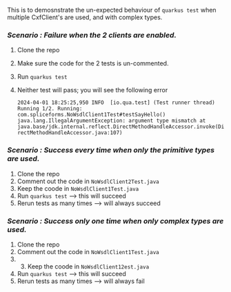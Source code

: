 This is to demosnstrate the un-expected behaviour of `quarkus test` when multiple CxfClient's are used, and with complex types.

### _Scenario : Failure when the 2 clients are enabled._
  1. Clone the repo
  2. Make sure the code for the 2 tests is un-commented.
  3. Run `quarkus test`
  4. Neither test will pass; you will see the following error

		`
		2024-04-01 18:25:25,950 INFO  [io.qua.test] (Test runner thread) Running 1/2. Running: com.spliceforms.NoWsdlClient1Test#testSayHello()
		java.lang.IllegalArgumentException: argument type mismatch
			at java.base/jdk.internal.reflect.DirectMethodHandleAccessor.invoke(DirectMethodHandleAccessor.java:107)
		`

### _Scenario : Success every time when only the primitive types are used._
  1. Clone the repo
  2. Comment out the code in `NoWsdlClient2Test.java`
  3. Keep the coode in `NoWsdlClient1Test.java`
  4. Run `quarkus test` --> this will succeed
  5. Rerun tests as many times --> will always succeed

### _Scenario : Success only one time when only complex types are used._

  1. Clone the repo
  2. Comment out the code in `NoWsdlClient1Test.java`
  3. 3. Keep the coode in `NoWsdlClient12est.java`
  4. Run `quarkus test` --> this will succeed
  5. Rerun tests as many times --> will always fail
  
